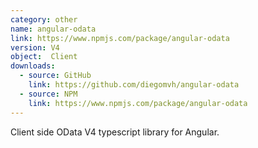 ```yaml
---
category: other
name: angular-odata
link: https://www.npmjs.com/package/angular-odata
version: V4 
object:  Client
downloads:
  - source: GitHub
    link: https://github.com/diegomvh/angular-odata
  - source: NPM
    link: https://www.npmjs.com/package/angular-odata
---
```

Client side OData V4 typescript library for Angular.
